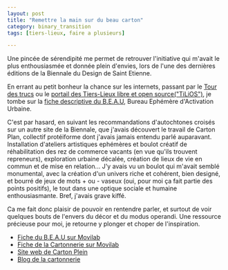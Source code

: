 ```yaml
---
layout: post
title: "Remettre la main sur du beau carton"
category: binary_transition
tags: [tiers-lieux, faire a plusieurs]

---
```


Une pincée de sérendipité me permet de retrouver l'initiative qui m'avait le plus enthousiasmée et donnée plein d'envies, lors de l'une des dernières éditions de la Biennale du Design de Saint Etienne.

<!--more-->

En errant au petit bonheur la chance sur les internets, passant par le [Tour des trucs](https://medium.com/@MakerTour/en-route-pour-le-tour-des-t-r-u-cs-c69ac8851cf4#.t9kxsf8ig) ou le [portail des Tiers-Lieux libre et open source("TiLiOS")](http://movilab.org/index.php?title=Portail:Les_Tiers_Lieux), je tombe sur la [fiche descriptive du B.E.A.U](http://movilab.org/index.php?title=Le_B.E.A.U_:_Bureau_%C3%89ph%C3%A9m%C3%A8re_d%27Activation_Urbaine), Bureau Ephémère d'Activation Urbaine.

C'est par hasard, en suivant les recommandations d'autochtones croisés sur un autre site de la Biennale, que j'avais découvert le travail de Carton Plan, collectif protéiforme dont j'avais jamais entendu parlé auparavant. Installation d'ateliers artistiques ephémères et boulot créatif de réhabilitation des rez de commerce vacants (en vue qu'ils trouvent repreneurs), exploration urbaine décalée, création de lieux de vie en commun et de mise en relation... J'y avais vu un boulot qui m'avait semblé monumental, avec la création d'un univers riche et cohérent, bien designé, et bourré de jeux de mots + ou - vaseux (oui, pour moi ça fait partie des points positifs), le tout dans une optique sociale et humaine enthousiasmante. Bref, j'avais grave kiffé.

Ca me fait donc plaisir de pouvoir en rentendre parler, et surtout de voir quelques bouts de l'envers du décor et du modus operandi. Une ressource précieuse pour moi, je retourne y plonger et choper de l'inspiration.

- [Fiche du B.E.A.U sur Movilab](http://movilab.org/index.php?title=Le_B.E.A.U_:_Bureau_%C3%89ph%C3%A9m%C3%A8re_d%27Activation_Urbaine)
- [Fiche de la Cartonnerie sur Movilab](http://movilab.org/index.php?title=La_Cartonnerie)
- [Site web de Carton Plein](http://carton-plein.org/)
- [Blog de la cartonnerie](https://lacartonnerie.blogspot.fr/)

